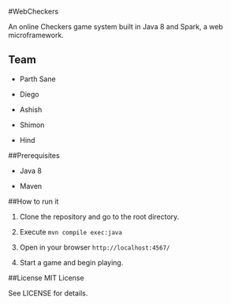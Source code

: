 #WebCheckers

An online Checkers game system built in Java 8 and Spark, a web
microframework.

## Team

- Parth Sane

- Diego

- Ashish

- Shimon

- Hind


##Prerequisites

- Java 8

- Maven


##How to run it

1. Clone the repository and go to the root directory.

2. Execute `mvn compile exec:java`

3. Open in your browser `http://localhost:4567/`

4. Start a game and begin playing.


##License
MIT License

See LICENSE for details.
